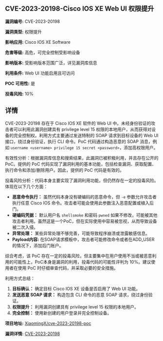 ## CVE-2023-20198-Cisco IOS XE Web UI 权限提升

**漏洞编号:** CVE-2023-20198

**漏洞类型:** 权限提升

**影响应用:** Cisco IOS XE Software

**危害等级:** 高危，可完全控制受影响设备

**影响版本:** 受影响版本范围广泛，详见漏洞库信息

**利用条件:** Web UI 功能启用且可访问

**POC 可用性:** 是

**投毒风险:** 10%

## 详情

CVE-2023-20198 存在于 Cisco IOS XE 软件的 Web UI 中。未经身份验证的攻击者可以利用此漏洞创建具有 privilege level 15 权限的本地用户，从而获得对设备的完全控制权。利用方式主要通过发送特制的 SOAP 请求到目标设备的 Web UI 接口，绕过身份验证，执行 CLI 命令。PoC 代码通过构造恶意的 SOAP 消息，例如 `username <username> privilege 15 secret <password>`，添加高权限用户。 

有效性分析：根据漏洞库信息和搜索结果，此漏洞已被积极利用，并且存在公开的 PoC。提供的 PoC 代码实现了漏洞利用的基本功能，包括检查漏洞、获取配置、执行命令和添加/删除用户。因此，提供的 PoC 代码是有效的。

投毒风险分析：代码本身主要实现了漏洞利用功能，但仍然存在一定的投毒风险。体现在以下几个方面：

*   **恶意命令执行：** 虽然代码本身没有硬编码的恶意命令，但 `-e` 参数允许攻击者执行任意 Cisco IOS 命令。攻击者可能会使用此参数注入恶意配置或植入后门。
*   **硬编码凭据：** 默认用户名 `shellsmoke` 和密码 `pwned` 如果不修改，可能被其他攻击者利用。虽然这是一个PoC，但在实际使用中容易被忽视，从而导致设备被二次入侵。
*   **异常处理：** 某些异常处理不够完善，可能导致程序崩溃或泄露敏感信息。
*   **Payload内容:** 在SOAP请求模板中，攻击者可能修改命令或者在ADD_USER的情况下，添加后门账户。

综合考虑，该 PoC 存在一定的投毒风险，但主要集中在用户使用不当或被恶意利用的可能性上，PoC本身是漏洞的利用，投毒代码的可能性评判为 10%。建议使用者在使用 PoC 时仔细审查代码，并采取必要的安全措施。

利用方式总结：

1.  **目标确认：** 确定目标 Cisco IOS XE 设备是否启用了 Web UI 功能。
2.  **发送恶意 SOAP 请求：** 构造包含 CLI 命令的恶意 SOAP 请求，绕过身份验证。
3.  **权限提升：** 利用漏洞创建具有 privilege level 15 权限的本地用户。
4.  **完全控制：** 使用新创建的用户登录并完全控制设备。

**项目地址:** [XiaomingX/cve-2023-20198-poc](https://github.com/XiaomingX/cve-2023-20198-poc)

**漏洞详情:** [CVE-2023-20198](https://nvd.nist.gov/vuln/detail/CVE-2023-20198)